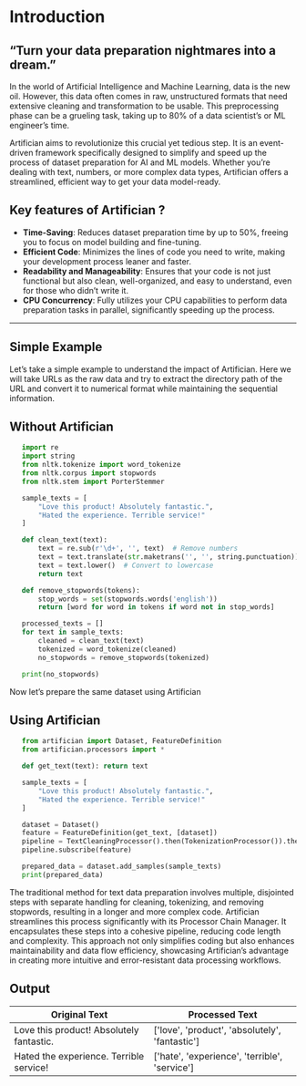 # Introduction

## “Turn your data preparation nightmares into a dream.”

In the world of Artificial Intelligence and Machine Learning, data is the new oil. However, this data often comes in raw, unstructured formats that need extensive cleaning and transformation to be usable. This preprocessing phase can be a grueling task, taking up to 80% of a data scientist’s or ML engineer’s time.

Artifician aims to revolutionize this crucial yet tedious step. It is an event-driven framework specifically designed to simplify and speed up the process of dataset preparation for AI and ML models. Whether you’re dealing with text, numbers, or more complex data types, Artifician offers a streamlined, efficient way to get your data model-ready.

## Key features of Artifician ?

- **Time-Saving**: Reduces dataset preparation time by up to 50%, freeing you to focus on model building and fine-tuning.
- **Efficient Code**: Minimizes the lines of code you need to write, making your development process leaner and faster.
- **Readability and Manageability**: Ensures that your code is not just functional but also clean, well-organized, and easy to understand, even for those who didn’t write it.
- **CPU Concurrency**: Fully utilizes your CPU capabilities to perform data preparation tasks in parallel, significantly speeding up the process.

---

## Simple Example

Let’s take a simple example to understand the impact of Artifician.
Here we will take URLs as the raw data and try to extract the directory path of the URL
and convert it to numerical format while maintaining the sequential information.

## Without Artifician

```python
   import re
   import string
   from nltk.tokenize import word_tokenize
   from nltk.corpus import stopwords
   from nltk.stem import PorterStemmer

   sample_texts = [
       "Love this product! Absolutely fantastic.",
       "Hated the experience. Terrible service!"
   ]

   def clean_text(text):
       text = re.sub(r'\d+', '', text)  # Remove numbers
       text = text.translate(str.maketrans('', '', string.punctuation)) # Remove punctuation
       text = text.lower()  # Convert to lowercase
       return text

   def remove_stopwords(tokens):
       stop_words = set(stopwords.words('english'))
       return [word for word in tokens if word not in stop_words]

   processed_texts = []
   for text in sample_texts:
       cleaned = clean_text(text)
       tokenized = word_tokenize(cleaned)
       no_stopwords = remove_stopwords(tokenized)

   print(no_stopwords)
```

Now let’s prepare the same dataset using Artifician

## Using Artifician

```python
   from artifician import Dataset, FeatureDefinition
   from artifician.processors import *

   def get_text(text): return text

   sample_texts = [
       "Love this product! Absolutely fantastic.",
       "Hated the experience. Terrible service!"
   ]

   dataset = Dataset()
   feature = FeatureDefinition(get_text, [dataset])
   pipeline = TextCleaningProcessor().then(TokenizationProcessor()).then(StopWordsRemoverProcessor())
   pipeline.subscribe(feature)

   prepared_data = dataset.add_samples(sample_texts)
   print(prepared_data)
```

The traditional method for text data preparation involves multiple,
disjointed steps with separate handling for cleaning, tokenizing, and
removing stopwords, resulting in a longer and more complex code.
Artifician streamlines this process significantly with its Processor
Chain Manager. It encapsulates these steps into a cohesive pipeline,
reducing code length and complexity. This approach not only simplifies
coding but also enhances maintainability and data flow efficiency,
showcasing Artifician’s advantage in creating more intuitive and
error-resistant data processing workflows.


## Output
| Original Text                            | Processed Text                                 |
|------------------------------------------|------------------------------------------------|
| Love this product! Absolutely fantastic. | ['love', 'product', 'absolutely', 'fantastic'] |
| Hated the experience. Terrible service!  | ['hate', 'experience', 'terrible', 'service']  |
